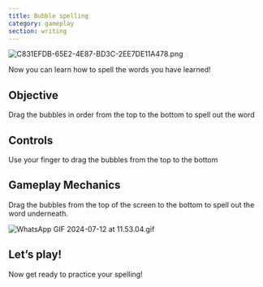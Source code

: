 ```yaml
---
title: Bubble spelling
category: gameplay
section: writing
---
```

![C831EFDB-65E2-4E87-BD3C-2EE7DE11A478.png](https://help.studycat.com/hc/article_attachments/34786813307289)


Now you can learn how to spell the words you have learned!


## Objective


Drag the bubbles in order from the top to the bottom to spell out the word


## Controls


Use your finger to drag the bubbles from the top to the bottom


## Gameplay Mechanics


Drag the bubbles from the top of the screen to the bottom to spell out the word underneath.


![WhatsApp GIF 2024-07-12 at 11.53.04.gif](https://help.studycat.com/hc/article_attachments/34964575773977)


## Let’s play!


Now get ready to practice your spelling!